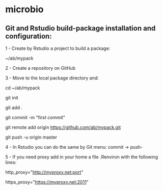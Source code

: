 # microbio

Git and Rstudio build-package installation and configuration:
---

1 - Create by Rstudio a project to build a package:

  ~/ab/mypack

2 - Create a repository on GitHub

3 - Move to the local package directory and:

  cd ~/ab/mypack

  git init
  
  git add .

  git commit -m "first commit"

  git remote add origin https://github.com/ab/mypack.git

  git push -u origin master

4 - In Rstudio you can do the same by Git menu: commit -> push-

5 - If you need proxy add in your home a file .Renviron with the following lines:

  http_proxy="http://myproxy.net:port"

  https_proxy="https://myproxy.net:2011"
